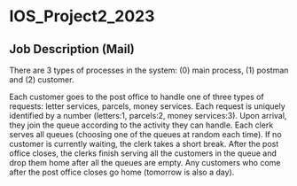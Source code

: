 # IOS_Project2_2023

## Job Description (Mail)
There are 3 types of processes in the system: (0) main process, (1) postman and (2) customer. 

Each customer goes to the post office to handle one of three types of requests: letter services, parcels, money services. 
Each request is uniquely identified by a number (letters:1, parcels:2, money services:3). Upon arrival, they join the queue according
to the activity they can handle. Each clerk serves all queues (choosing one of the queues at random each time). If no customer is currently
waiting, the clerk takes a short break. After the post office closes, the clerks finish serving all the customers in the queue and drop
them home after all the queues are empty. Any customers who come after the post office closes go home (tomorrow is also a day).
